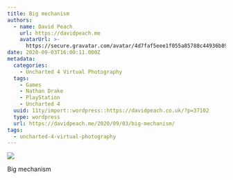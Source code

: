 ```yaml
---
title: Big mechanism
authors:
  - name: David Peach
    url: https://davidpeach.me
    avatarUrl: >-
      https://secure.gravatar.com/avatar/4d7faf5eee1f055a85788c44936b8995eaab6dfb004e7854ec747ccb272e91ee?s=96&d=mm&r=g
date: 2020-09-03T16:00:11.000Z
metadata:
  categories:
    - Uncharted 4 Virtual Photography
  tags:
    - Games
    - Nathan Drake
    - PlayStation
    - Uncharted 4
  uuid: 11ty/import::wordpress::https://davidpeach.co.uk/?p=37102
  type: wordpress
  url: https://davidpeach.me/2020/09/03/big-mechanism/
tags:
  - uncharted-4-virtual-photography
---
```

[![](/assets/Uncharted™-4_-A-Thiefs-End_202-cVJhgYexgjep.jpg)](/assets/Uncharted™-4_-A-Thiefs-End_202-cVJhgYexgjep.jpg)

Big mechanism